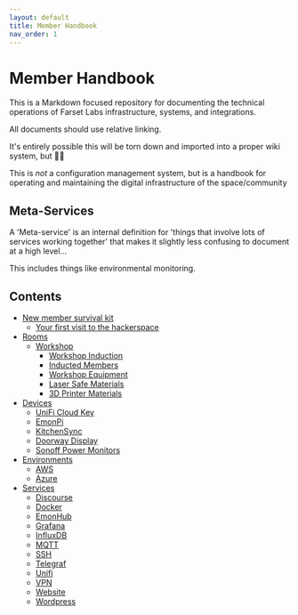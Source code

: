 ```yaml
---
layout: default
title: Member Handbook
nav_order: 1
---
```


# Member Handbook

This is a Markdown focused repository for documenting the technical operations of Farset Labs infrastructure, systems, and integrations. 

All documents should use relative linking.

It's entirely possible this will be torn down and imported into a proper wiki system, but :man_shrugging:

This is *not* a configuration management system, but is a handbook for operating and maintaining the digital infrastructure of the space/community

## Meta-Services

A 'Meta-service' is an internal definition for 'things that involve lots of services working together' that makes it slightly less confusing to document at a high level... 

This includes things like environmental monitoring.

## Contents
- [New member survival kit](#)
  - [Your first visit to the hackerspace](runbooks/your_first_visit.md)
- [Rooms](rooms)
  * [Workshop](rooms/workshop)
    + [Workshop Induction](rooms/workshop/induction.md)
    + [Inducted Members](rooms/workshop/inducted.md)
    + [Workshop Equipment](rooms/workshop/equipment.md)
    + [Laser Safe Materials](rooms/workshop/laser_safe_materials.md)
    + [3D Printer Materials](rooms/workshop/3d_printer_materials.md)
- [Devices](devices)
  * [UniFi Cloud Key](devices/CloudKey.md)
  * [EmonPi](devices/EmonPi.md)
  * [KitchenSync](devices/KitchenSync.md)
  * [Doorway Display](devices/display-doorway.md)
  * [Sonoff Power Monitors](devices/sonoff_power_monitors.md)
- [Environments](environments)
  * [AWS](environments/AWS.md)
  * [Azure](environments/Azure.md)
- [Services](services)
  * [Discourse](services/Discourse.md)
  * [Docker](services/Docker.md)
  * [EmonHub](services/EmonHub.md)
  * [Grafana](services/Grafana.md)
  * [InfluxDB](services/InfluxDB.md)
  * [MQTT](services/MQTT.md)
  * [SSH](services/SSH.md)
  * [Telegraf](services/Telegraf.md)
  * [Unifi](services/Unifi.md)
  * [VPN](services/VPN.md)
  * [Website](services/Website.md)
  * [Wordpress](services/Wordpress.md)

